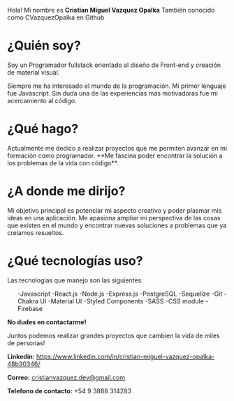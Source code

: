 Hola! Mi nombre es **Cristian Miguel Vazquez Opalka**
También conocido como CVazquezOpalka en Github
<h1>¿Quién soy?</h1>
Soy un Programador fullstack orientado al diseño de Front-end y creación de material visual.

Siempre me ha interesado el mundo de la programación. Mi primer lenguaje fue Javascript. Sin duda una de las experiencias más motivadoras fue mi acercamiento al código.

<h1>¿Qué hago?</h1>
Actualmente me dedico a realizar proyectos que me permiten avanzar en mi formación como programador. **Me fascina poder encontrar la solución a los problemas de la vida con código**.

<h1>¿A donde me dirijo?</h1>
Mi objetivo principal es potenciar mi aspecto creativo y poder plasmar mis ideas en una aplicación. Me apasiona ampliar mi perspectiva de las cosas que existen en el mundo y encontrar nuevas soluciones a problemas que ya creíamos resueltos.

<h1>¿Qué tecnologías uso?</h1>
Las tecnologías que manejo son las siguientes:
<ul>
  -Javascript 
  -React.js
  -Node.js
  -Express.js
  -PostgreSQL
  -Sequelize
  -Git
  -Chakra UI
  -Material UI
  -Styled Components
  -SASS
  -CSS module
  -Firebase
</ul>

  
**No dudes en contactarme!**

Juntos podemos realizar grandes proyectos que cambien la vida de miles de personas!

**Linkedin:** https://www.linkedin.com/in/cristian-miguel-vazquez-opalka-48b30346/

**Correo:** cristianvazquez.dev@gmail.com

**Telefono de contacto:** +54 9 3888 314283
